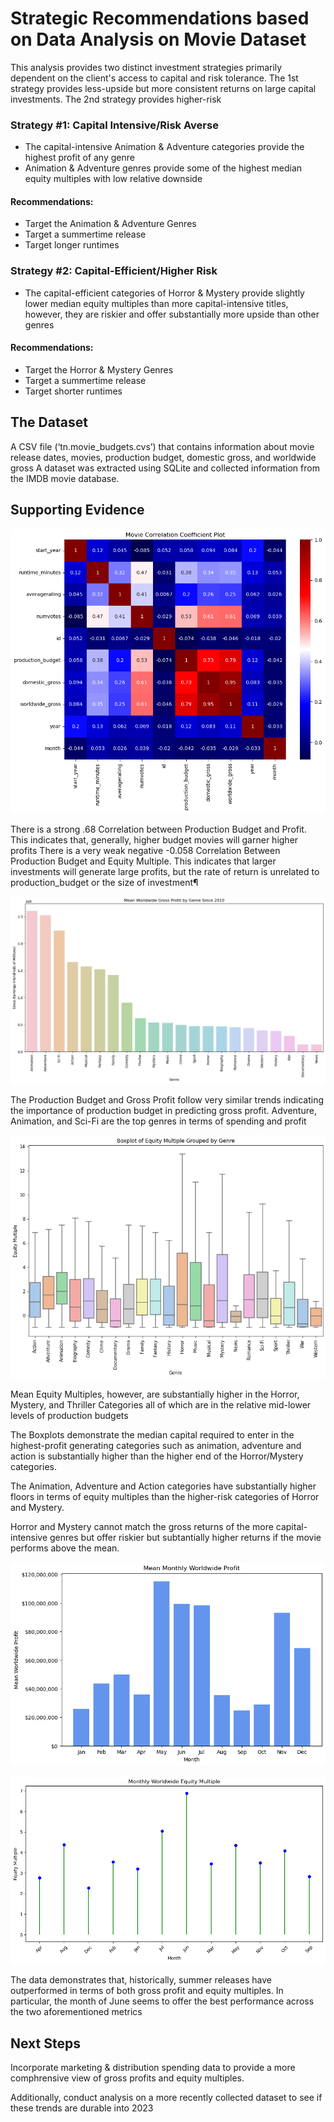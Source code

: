 # Strategic Recommendations based on Data Analysis on Movie Dataset

This analysis provides two distinct investment strategies primarily dependent on the client's access to capital and risk tolerance. The 1st strategy provides less-upside but more consistent returns on large capital investments. The 2nd strategy provides higher-risk 

### Strategy #1: Capital Intensive/Risk Averse

- The capital-intensive Animation & Adventure categories provide the highest profit of any genre
- Animation & Adventure genres provide some of the highest median equity multiples with low relative downside
#### Recommendations: 
- Target the Animation & Adventure Genres
- Target a summertime release
- Target longer runtimes 

### Strategy #2: Capital-Efficient/Higher Risk
- The capital-efficient categories of Horror & Mystery provide slightly lower median equity multiples than more capital-intensive titles, however, they are riskier and offer substantially more upside than other genres
#### Recommendations: 
- Target the Horror & Mystery Genres
- Target a summertime release
- Target shorter runtimes 

## The Dataset
A CSV file (‘tn.movie_budgets.cvs’) that contains information about movie release dates, movies, production budget, domestic gross, and worldwide gross
A dataset was extracted using SQLite and collected information from the IMDB movie database.

## Supporting Evidence 

![CORRELATION MAP CHART](https://github.com/gloriapintado/DataAnalysisMovie/blob/main/images/Correlationplot.png)

There is a strong .68 Correlation between Production Budget and Profit. This indicates that, generally, higher budget movies will garner higher profits
There is a very weak negative -0.058 Correlation Between Production Budget and Equity Multiple. This indicates that larger investments will generate large profits, but the rate of return is unrelated to production_budget or the size of investment¶

![GROSS PROFIT BARCHART](https://github.com/gloriapintado/DataAnalysisMovie/blob/main/images/WorldwideGrossProfitByGenre.png)

The Production Budget and Gross Profit follow very similar trends indicating the importance of production budget in predicting gross profit. Adventure, Animation, and Sci-Fi are the top genres in terms of spending and profit

![Equity Multiple By Genre Boxplot](https://github.com/gloriapintado/DataAnalysisMovie/blob/main/images/BoxPlotGenres.png)

Mean Equity Multiples, however, are substantially higher in the Horror, Mystery, and Thriller Categories all of which are in the relative mid-lower levels of production budgets

The Boxplots demonstrate the median capital required to enter in the highest-profit generating categories such as animation, adventure and action is substantially higher than the higher end of the Horror/Mystery categories.

The Animation, Adventure and Action categories have substantially higher floors in terms of equity multiples than the higher-risk categories of Horror and Mystery. 

Horror and Mystery cannot match the gross returns of the more capital-intensive genres but offer riskier but subtantially higher returns if the movie performs above the mean.

![Mean Monthly Worldwide Profit](https://github.com/gloriapintado/DataAnalysisMovie/blob/main/images/MeanMonthlyWorldwideProfit.png)

![Monthly Worldwide Equity Multiple](https://github.com/gloriapintado/DataAnalysisMovie/blob/main/images/MonthlyWorldwideEquityMultiple.png)

The data demonstrates that, historically, summer releases have outperformed in terms of both gross profit and equity multiples. In particular, the month of June seems to offer the best performance across the two aforementioned metrics

## Next Steps
Incorporate marketing & distribution spending data to provide a more comphrensive view of gross profits and equity multiples. 

Additionally, conduct analysis on a more recently collected dataset to see if these trends are durable into 2023
